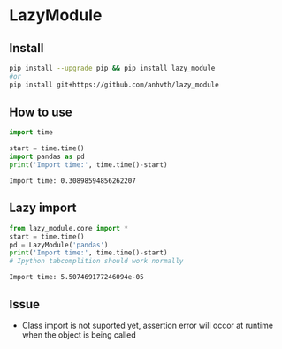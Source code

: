 LazyModule
================

<!-- WARNING: THIS FILE WAS AUTOGENERATED! DO NOT EDIT! -->

## Install

``` sh
pip install --upgrade pip && pip install lazy_module
#or
pip install git+https://github.com/anhvth/lazy_module
```

## How to use

``` python
import time
```

``` python
start = time.time()
import pandas as pd
print('Import time:', time.time()-start)
```

    Import time: 0.30898594856262207

## Lazy import

``` python
from lazy_module.core import *
start = time.time()
pd = LazyModule('pandas')
print('Import time:', time.time()-start)
# Ipython tabcomplition should work normally
```

    Import time: 5.507469177246094e-05

## Issue

-   Class import is not suported yet, assertion error will occor at
    runtime when the object is being called
